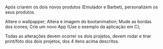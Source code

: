 Após criarem os dois novos produtos (Emulador e Barbet), personalizem os seus produtos.

   Altere o wallpapper;
   Altera e imagem do bootanimation;
   Mude as bordas dos ícones;
   Crie um novo App (Use o exemplo da aplicação em C);

 Todas as alterações devem ocorrer os dois projetos, devem rodar e tirar print/foto dos dois projetos, dos 4 itens acima descritos.
